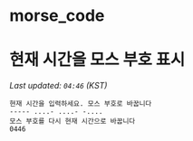 # morse_code
# 현재 시간을 모스 부호 표시
<!-- MORSE_TIME_START -->
_Last updated: `04:46` (KST)_

```
현재 시간을 입력하세요. 모스 부호로 바꿉니다
----- ....- ....- -....
모스 부호를 다시 현재 시간으로 바꿉니다
0446
```
<!-- MORSE_TIME_END -->
